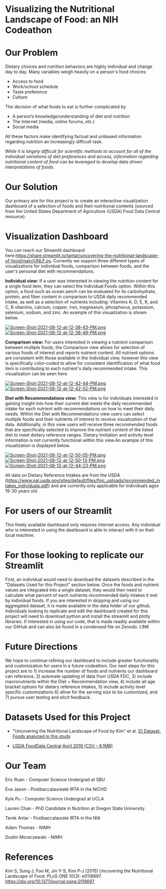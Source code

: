 # Visualizing the Nutritional Landscape of Food: an NIH Codeathon

# Our Problem 
Dietary choices and nutrition behaviors are highly individual and change day to day. Many variables weigh heavily on a person's food choices:
- Access to food
- Work/school schedule
- Taste preference
- Culture

The decision of what foods to eat is further complicated by
- A person’s knowledge/understanding of diet and nutrition
- The Internet (media, online forums, etc.)
- Social media

All these factors make identifying factual and unbiased information regarding nutrition an increasingly difficult task.

*While it is largely difficult for scientific methods to account for all of the individual variations of diet preferences and access, information regarding nutritional content of food can be leveraged to develop data driven interpretations of foods.*

# Our Solution

Our primary aim for this project is to create an interactive visualization dashboard of a selection of foods and their nutritional contents (sourced from the United States Department of Agriculture (USDA) Food Data Central resource). 

# Visualization Dashboard

You can reach our Streamlit dashboard here:https://share.streamlit.io/tantar/uncovering-the-nutritional-landscape-of-food/main/UNLF.py. Currently we support three different types of visualizations for individual foods, comparison between foods, and the user's personal diet with recommendations.  

**Individual view:** If a user was interested in viewing the nutrition content for a single food item, they can select the Individual Foods option. Within this option, a food such as ocean perch can be evaluated for its carbohydrate, protein, and fiber content in comparison to USDA daily recommended intake, as well as a selection of nutrients including: Vitamins A, D, E, K, and C, B vitamins, calcium, copper, iron, magnesium, phosphorus, potassium, selenium, sodium, and zinc. An example of this visualization is shown below.

[![Screen-Shot-2021-08-12-at-12-38-43-PM.png](https://i.postimg.cc/Cx2TT1wk/Screen-Shot-2021-08-12-at-12-38-43-PM.png)](https://postimg.cc/Bj2w2JLn)
[![Screen-Shot-2021-08-12-at-12-38-49-PM.png](https://i.postimg.cc/dtQzhd1G/Screen-Shot-2021-08-12-at-12-38-49-PM.png)](https://postimg.cc/Lh7y7Jjs)

**Comparison view:** For users interested in viewing a nutrient comparison between multiple foods, the Comparison view allows for selection of various foods of interest and reports nutrient content. All nutrient options are consistent with those available in the Individual view, however this view is specifically color-coded to allow for consistent identification of what food item is contributing to each nutrient's daily recommended intake. This visualization can be seen here.

[![Screen-Shot-2021-08-12-at-12-42-44-PM.png](https://i.postimg.cc/J0pYN6nZ/Screen-Shot-2021-08-12-at-12-42-44-PM.png)](https://postimg.cc/7JTNDNSZ)
[![Screen-Shot-2021-08-12-at-12-42-52-PM.png](https://i.postimg.cc/HW66PNY7/Screen-Shot-2021-08-12-at-12-42-52-PM.png)](https://postimg.cc/bd20Z32z)

**Diet with Recommendations view:** This view is for individuals interested in gaining insight into how their current diet meets the daily recommended intake for each nutrient with recommendations on how to meet their daily needs. Within the Diet with Recommendations view users can select multiple foods and their nutrients of interest to receive visualization of that data. Additionally, in this view users will receive three recommended foods that are specifically selected to improve the nutrient content of the listed diet to meet dietary reference ranges. Dietary limitation and activity level information is not currently functional within this view.An example of this visualization is displayed below. 


[![Screen-Shot-2021-08-12-at-12-50-05-PM.png](https://i.postimg.cc/QdmgH9FK/Screen-Shot-2021-08-12-at-12-50-05-PM.png)](https://postimg.cc/bZGS5vHq)
[![Screen-Shot-2021-08-12-at-12-50-13-PM.png](https://i.postimg.cc/XJG9HsQ9/Screen-Shot-2021-08-12-at-12-50-13-PM.png)](https://postimg.cc/zbNL3Fmf)
[![Screen-Shot-2021-08-12-at-12-44-23-PM.png](https://i.postimg.cc/9z3RnVrh/Screen-Shot-2021-08-12-at-12-44-23-PM.png)](https://postimg.cc/9wpQD6d8)

All data on Dietary Reference Intakes are from the USDA (https://www.nal.usda.gov/sites/default/files/fnic_uploads/recommended_intakes_individuals.pdf) and are currently only applicable for individuals ages 19-30 years old. 


# For users of our Streamlit
This freely available dashboard only requires internet access. Any individual who is interested in using the dashboard is able to interact with it on their local machine.

# For those looking to replicate our Streamlit
First, an individual would need to download the datasets described in the "Datasets Used for this Project" section below. Once the foods and nutrient values are integrated into a single dataset, they would then need to calculate what percent of each nutrients recommended daily intakes it met by individual foods. If you are interested in skipping and using our aggregated dataset, it is made available in the data folder of our github. Individuals looking to replicate and edit the dashboard created for this project will need to download python and install the streamlit and plotly libraries. If interested in using our code, that is made readily available within our GitHub and can also be found in a condensed file on Zenodo. LINK

# Future Directions
We hope to continue refining our dashboard to include greater functionality and customization for users in a future codeathon. Our next steps for this project are to 1) increase the number of foods and nutrients our dashboard can reference, 2) automate updating of data from USDA FDC, 3) include macronutrients within the Diet + Recommendation view, 4) include all age bracket options for dietary reference intakes, 5) include activity level specific customizations 6) allow for the serving size to be customized, and 7) pursue user testing and elicit feedback. 

# Datasets Used for this Project
- "Uncovering the Nutritional Landscape of Food by Kim" et al. [S1 Dataset. Foods analyzed in this study](https://journals.plos.org/plosone/article?id=10.1371/journal.pone.0118697#references)

- [USDA FoodData Central](https://fdc.nal.usda.gov/download-datasets.html) [April 2019 (CSV – 6.1MB)](https://fdc.nal.usda.gov/fdc-datasets/FoodData_Central_sr_legacy_food_csv_%202019-04-02.zip)

# Our Team
Eric Ruan - Computer Science Undergrad at SBU

Eva Jason - Postbaccalaureate IRTA in the NICHD

Kyle Pu - Computer Science Undergrad at UCLA

Lauren Chan - PhD Candidate in Nutrition at Oregon State University

Tarek Antar - Postbaccalaurate IRTA in the NIA

Adam Thomas - NIMH

Dustin Moraczewski - NIMH

# References

Kim S, Sung J, Foo M, Jin Y-S, Kim P-J (2015) Uncovering the Nutritional Landscape of Food. PLoS ONE 10(3): e0118697. https://doi.org/10.1371/journal.pone.0118697

